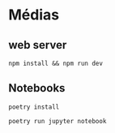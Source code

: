 # Médias

## web server

`npm install && npm run dev`

## Notebooks

`poetry install`

`poetry run jupyter notebook`
